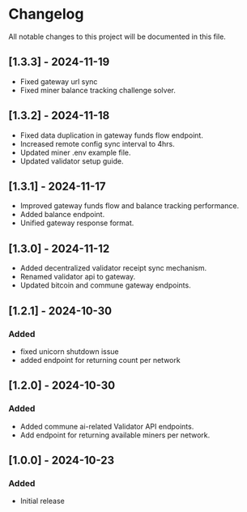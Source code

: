 # Changelog

All notable changes to this project will be documented in this file.

## [1.3.3] - 2024-11-19
- Fixed gateway url sync
- Fixed miner balance tracking challenge solver.

## [1.3.2] - 2024-11-18
- Fixed data duplication in gateway funds flow endpoint.
- Increased remote config sync interval to 4hrs.
- Updated miner .env example file.
- Updated validator setup guide.

## [1.3.1] - 2024-11-17
- Improved gateway funds flow and balance tracking performance.
- Added balance endpoint.
- Unified gateway response format.

## [1.3.0] - 2024-11-12
- Added decentralized validator receipt sync mechanism.
- Renamed validator api to gateway.
- Updated bitcoin and commune gateway endpoints.

## [1.2.1] - 2024-10-30
### Added
- fixed unicorn shutdown issue
- added endpoint for returning count per network

## [1.2.0] - 2024-10-30
### Added
- Added commune ai-related Validator API endpoints.
- Add endpoint for returning available miners per network.

## [1.0.0] - 2024-10-23

### Added
- Initial release
